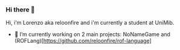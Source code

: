 ### Hi there 👋

Hi, i'm Lorenzo aka reloonfire and i'm currently a student at UniMib.

- 🔭 I’m currently working on 2 main projects: NoNameGame and (ROFLang)[https://github.com/reloonfire/rof-language]
<!--
**reloonfire/reloonfire** is a ✨ _special_ ✨ repository because its `README.md` (this file) appears on your GitHub profile.

Here are some ideas to get you started:

- 🔭 I’m currently working on ...
- 🌱 I’m currently learning ...
- 👯 I’m looking to collaborate on ...
- 🤔 I’m looking for help with ...
- 💬 Ask me about ...
- 📫 How to reach me: ...
- 😄 Pronouns: ...
- ⚡ Fun fact: ...
-->
